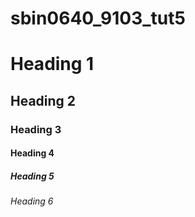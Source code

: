 # sbin0640_9103_tut5
# Heading 1
## Heading 2
### Heading 3
#### Heading 4
##### Heading 5
###### Heading 6
